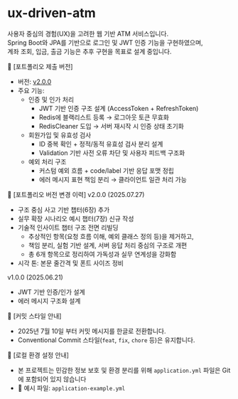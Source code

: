 # ux-driven-atm

사용자 중심의 경험(UX)을 고려한 웹 기반 ATM 서비스입니다.  
Spring Boot와 JPA를 기반으로 로그인 및 JWT 인증 기능을 구현하였으며,  
계좌 조회, 입금, 출금 기능은 추후 구현을 목표로 설계 중입니다.

🔖 [포트폴리오 제출 버전]
- 버전: [v2.0.0](https://github.com/juyeongMoon888/ux-driven-atm/releases/tag/v2.0.0)
- 주요 기능:
  - 인증 및 인가 처리
    - JWT 기반 인증 구조 설계 (AccessToken + RefreshToken)
    - Redis에 블랙리스트 등록 → 로그아웃 토큰 무효화
    - RedisCleaner 도입 → 서버 재시작 시 인증 상태 초기화
  - 회원가입 및 유효성 검사
    - ID 중복 확인 + 정적/동적 유효성 검사 분리 설계
    - Validation 기반 사전 오류 차단 및 사용자 피드백 구조화
  - 예외 처리 구조
    - 커스텀 예외 흐름 + code/label 기반 응답 포맷 정립
    - 에러 메시지 표현 책임 분리 → 클라이언트 일관 처리 가능

📌 [포트폴리오 버전 변경 이력]
v2.0.0 (2025.07.27)
- 구조 중심 사고 기반 챕터(6장) 추가
- 실무 확장 시나리오 예시 챕터(7장) 신규 작성
- 기술적 인사이트 챕터 구조 전면 리빌딩 
  - 추상적인 항목(요청 흐름 이해, 예외 클래스 정의 등)을 제거하고, 
  - 책임 분리, 실험 기반 설계, 서버 응답 처리 중심의 구조로 개편 
  - 총 6개 항목으로 정리하여 가독성과 실무 연계성을 강화함
- 시각 톤: 본문 줄간격 및 폰트 사이즈 정비

v1.0.0 (2025.06.21)
- JWT 기반 인증/인가 설계
- 에러 메시지 구조화 설계
    
📌 [커밋 스타일 안내]
- 2025년 7월 10일 부터 커밋 메시지를 한글로 전환합니다. 
- Conventional Commit 스타일(`feat`, `fix`, `chore` 등)은 유지합니다.

🔧 [로컬 환경 설정 안내]
- 본 프로젝트는 민감한 정보 보호 및 환경 분리를 위해 `application.yml` 파일은 Git에 포함되어 있지 않습니다
- 📄 예시 파일: `application-example.yml`
